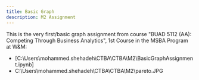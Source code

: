 ```yaml
---
title: Basic Graph
description: M2 Assignment
---
```


This is the very first/basic graph assignment from course "BUAD 5112 (AA): Competing Through Business Analytics", 1st Course in the MSBA Program at W&M:

- [C:\\Users\\mohammed.shehadeh\\CTBA\\CTBA\\M2\\BasicGraphAssignment.ipynb]
- C:\\Users\\mohammed.shehadeh\\CTBA\\CTBA\\M2\\pareto.JPG

